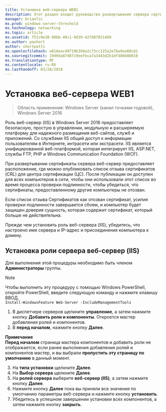 ```yaml
---
title: Установка веб-сервера WEB1
description: Этот раздел входит руководство развертывание сервера сертификатов для развертывания беспроводных и проводных сетей 802.1 X
manager: brianlic
ms.prod: windows-server-threshold
ms.technology: networking
ms.topic: article
ms.assetid: f51c9e38-98bb-49c1-9d39-427d07021499
ms.author: pashort
author: shortpatti
ms.openlocfilehash: e818eac49719b394a2c73cc125a2e7ba9ea80c82
ms.sourcegitcommit: 19d9da87d87c9eefbca7a3443d2b1df486b0b010
ms.translationtype: MT
ms.contentlocale: ru-RU
ms.lasthandoff: 03/28/2018
---
```

# <a name="install-the-web-server-web1"></a>Установка веб-сервера WEB1

>Область применения: Windows Server (канал точками годовой), Windows Server 2016

Роль веб-сервер (IIS) в Windows Server 2016 предоставляет безопасную, простую в управлении, модульную и расширяемую платформу для надежного размещения веб-сайтов, служб и приложений. Со службами IIS общий доступ к информации пользователям в Интернете, интрасети или экстрасети. IIS является унифицированной веб-платформой, которая интегрирует IIS, ASP.NET, службы FTP, PHP и Windows Communication Foundation (WCF).  

При развертывании сертификаты сервера веб-сервер предоставляет расположение, где можно опубликовать список отзыва сертификатов (CRL) для центра сертификации (ЦС). После публикации он доступен для всех компьютеров в сети, чтобы они использовали этот список во время процесса проверки подлинности, чтобы убедиться, что сертификаты, предоставленному другие компьютеры не отозван.   

Если список отзыва Сертификатов как отозван сертификат, усилия проверки подлинности завершается сбоем, и компьютер будет защищен доверия сущность, которая содержит сертификат, который больше не действительна.  

Прежде чем установить роль веб-сервера (IIS), убедитесь, что настроено имя сервера и IP-адрес и присоединения компьютера к домену.  

## <a name="to-install-the-web-server-iis-server-role"></a>Установка роли сервера веб-сервер (IIS)  
Для выполнения этой процедуры необходимо быть членом **Администраторы** группы.  

>[!NOTE]  
>Чтобы выполнить эту процедуру с помощью Windows PowerShell, откройте PowerShell, введите следующую команду и нажмите клавишу ВВОД.  
`Install-WindowsFeature Web-Server -IncludeManagementTools`  

1.  В диспетчере серверов щелкните **управление**, а затем нажмите кнопку **Добавить роли и компоненты**. Откроется мастер добавления ролей и компонентов.  
2.  В **перед началом**, нажмите кнопку **Далее**.  

**Примечание**   
**Перед началом** страница мастера компонентов и добавить роли не отображается, если ранее выполнения добавления ролей и компонентов мастер, и вы выбрали **пропустить эту страницу по умолчанию** в данный момент.  

3.  На **типа установки** щелкните **Далее**.  
4.  На **Выбор сервера** щелкните **Далее**.  
5.  На **ролей сервера** выберите **веб-сервер (IIS)**, а затем нажмите кнопку **Далее**.  
6.  Нажмите кнопку **Далее** пока вы приняли все значения по умолчанию параметры веб-сервера и нажмите кнопку **установить**.  
7.  Убедитесь в успешном завершении установки всех компонентов, а затем нажмите кнопку **закрыть**.
